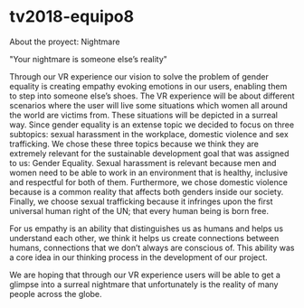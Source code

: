 # tv2018-equipo8

About the proyect:
Nightmare

"Your nightmare is someone else’s reality"

Through our VR experience our vision to solve the problem of gender equality is creating empathy evoking emotions in our users, enabling 
them to step into someone else’s shoes. The VR experience will be about different scenarios where the user will live some situations 
which women all around the world are victims from. These situations will be depicted in a surreal way. Since gender equality is an 
extense topic we decided to focus on three subtopics: sexual harassment in the workplace, domestic violence and sex trafficking.
We chose these three topics because we think they are extremely relevant for the sustainable development goal that was assigned to us:
Gender Equality. Sexual harassment is relevant because men and women need to be able to work in an environment that is healthy, 
inclusive and respectful for both of them. Furthermore, we chose domestic violence because is a common reality that affects both genders 
inside our society. Finally, we choose sexual trafficking because it infringes upon the first universal human right of the UN; that 
every human being is born free. 

For us empathy is an ability that distinguishes us as humans and helps us understand each other, we think it helps us create connections between humans, connections that we don’t always are conscious of. This ability was a core idea in our thinking process in the development of our project. 

We are hoping that through our VR experience users will be able to get a glimpse into a surreal nightmare 
that unfortunately is the reality of many people across the globe.

